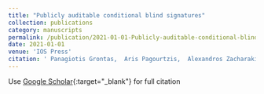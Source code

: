 ```yaml
---
title: "Publicly auditable conditional blind signatures"
collection: publications
category: manuscripts
permalink: /publication/2021-01-01-Publicly-auditable-conditional-blind-signatures
date: 2021-01-01
venue: 'IOS Press'
citation: ' Panagiotis Grontas,  Aris Pagourtzis,  Alexandros Zacharakis,  Bingsheng Zhang, &quot;Publicly auditable conditional blind signatures.&quot; IOS Press, 2021.'
---
```

Use [Google Scholar](https://scholar.google.com/scholar?q=Publicly+auditable+conditional+blind+signatures){:target="_blank"} for full citation